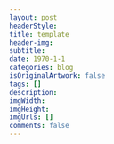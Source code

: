 ```yaml
---
layout: post
headerStyle:
title: template
header-img:
subtitle:
date: 1970-1-1
categories: blog
isOriginalArtwork: false
tags: []
description:
imgWidth:
imgHeight:
imgUrls: []
comments: false
---
```

